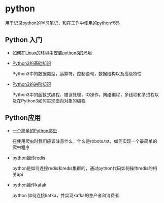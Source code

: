 # python

用于记录python的学习笔记，和在工作中使用的python代码



## Python 入门

- [如何在Linux的环境中安装python3的环境](https://github.com/xujiangchen/Python/blob/main/notes/liunx%E7%8E%AF%E5%A2%83%E4%B8%AD%E6%B7%BB%E5%8A%A0python%E7%8E%AF%E5%A2%83.md)

- [Python3的基础知识](https://github.com/xujiangchen/Python/blob/main/notes/python%E5%9F%BA%E7%A1%80%E7%9F%A5%E8%AF%86.md)

  Python3中的数据类型，运算符，控制语句，数据结构以及高级特性

- [Python3的进阶知识](https://github.com/xujiangchen/Python/blob/main/notes/python%E8%BF%9B%E9%98%B6%E7%9F%A5%E8%AF%86.md)

  Python3中的函数式编程，错误处理，IO操作，网络编程，多线程和多进程以及在Python3如何实现面向对象的编程

## Python应用

- [一个简单的Python爬虫](https://github.com/xujiangchen/Python/blob/main/notes/applicance/crawler.md)

  在使用爬虫时我们应该注意什么，什么是robots.txt，如何实现一个最简单的爬虫程序

- [python操作redis](https://github.com/xujiangchen/Python/blob/main/notes/applicance/redis.md)
  
  python是如何连接redis和redis集群的，通过python代码如何操作redis的相关api

- [python操作kafak]()
  
  python 如何连接kafka，并实现kafka的生产者和消费者
